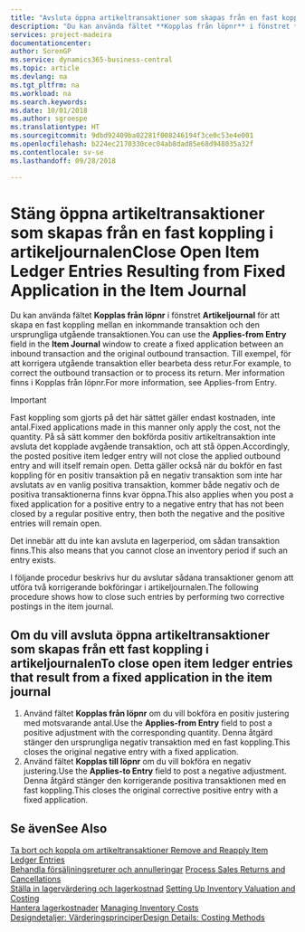 ```yaml
---
title: "Avsluta öppna artikeltransaktioner som skapas från en fast koppling i artikeljournalen | Microsoft Docs"
description: "Du kan använda fältet **Kopplas från löpnr** i fönstret **Artikeljournal** för att skapa en fast koppling mellan en inkommande transaktion och den ursprungliga utgående transaktionen. Till exempel, för att korrigera utgående transaktion eller bearbeta dess retur."
services: project-madeira
documentationcenter: 
author: SorenGP
ms.service: dynamics365-business-central
ms.topic: article
ms.devlang: na
ms.tgt_pltfrm: na
ms.workload: na
ms.search.keywords: 
ms.date: 10/01/2018
ms.author: sgroespe
ms.translationtype: HT
ms.sourcegitcommit: 9dbd92409ba02281f008246194f3ce0c53e4e001
ms.openlocfilehash: b224ec2170330cec04ab8dad85e68d948035a32f
ms.contentlocale: sv-se
ms.lasthandoff: 09/28/2018

---
```

# <a name="close-open-item-ledger-entries-resulting-from-fixed-application-in-the-item-journal"></a><span data-ttu-id="34ac8-104">Stäng öppna artikeltransaktioner som skapas från en fast koppling i artikeljournalen</span><span class="sxs-lookup"><span data-stu-id="34ac8-104">Close Open Item Ledger Entries Resulting from Fixed Application in the Item Journal</span></span>
<span data-ttu-id="34ac8-105">Du kan använda fältet **Kopplas från löpnr** i fönstret **Artikeljournal** för att skapa en fast koppling mellan en inkommande transaktion och den ursprungliga utgående transaktionen.</span><span class="sxs-lookup"><span data-stu-id="34ac8-105">You can use the **Applies-from Entry** field in the **Item Journal** window to create a fixed application between an inbound transaction and the original outbound transaction.</span></span> <span data-ttu-id="34ac8-106">Till exempel, för att korrigera utgående transaktion eller bearbeta dess retur.</span><span class="sxs-lookup"><span data-stu-id="34ac8-106">For example, to correct the outbound transaction or to process its return.</span></span> <span data-ttu-id="34ac8-107">Mer information finns i Kopplas från löpnr.</span><span class="sxs-lookup"><span data-stu-id="34ac8-107">For more information, see Applies-from Entry.</span></span>  

> [!IMPORTANT]  
>  <span data-ttu-id="34ac8-108">Fast koppling som gjorts på det här sättet gäller endast kostnaden, inte antal.</span><span class="sxs-lookup"><span data-stu-id="34ac8-108">Fixed applications made in this manner only apply the cost, not the quantity.</span></span> <span data-ttu-id="34ac8-109">På så sätt kommer den bokförda positiv artikeltransaktion inte avsluta det kopplade avgående transaktion, och att stå öppen.</span><span class="sxs-lookup"><span data-stu-id="34ac8-109">Accordingly, the posted positive item ledger entry will not close the applied outbound entry and will itself remain open.</span></span> <span data-ttu-id="34ac8-110">Detta gäller också när du bokför en fast koppling för en positiv transaktion på en negativ transaktion som inte har avslutats av en vanlig positiva transaktion, kommer både negativ och de positiva transaktionerna finns kvar öppna.</span><span class="sxs-lookup"><span data-stu-id="34ac8-110">This also applies when you post a fixed application for a positive entry to a negative entry that has not been closed by a regular positive entry, then both the negative and the positive entries will remain open.</span></span>  
>   
>  <span data-ttu-id="34ac8-111">Det innebär att du inte kan avsluta en lagerperiod, om sådan transaktion finns.</span><span class="sxs-lookup"><span data-stu-id="34ac8-111">This also means that you cannot close an inventory period if such an entry exists.</span></span>  

<span data-ttu-id="34ac8-112">I följande procedur beskrivs hur du avslutar sådana transaktioner genom att utföra två korrigerande bokföringar i artikeljournalen.</span><span class="sxs-lookup"><span data-stu-id="34ac8-112">The following procedure shows how to close such entries by performing two corrective postings in the item journal.</span></span>  

## <a name="to-close-open-item-ledger-entries-that-result-from-a-fixed-application-in-the-item-journal"></a><span data-ttu-id="34ac8-113">Om du vill avsluta öppna artikeltransaktioner som skapas från ett fast koppling i artikeljournalen</span><span class="sxs-lookup"><span data-stu-id="34ac8-113">To close open item ledger entries that result from a fixed application in the item journal</span></span>  

1.  <span data-ttu-id="34ac8-114">Använd fältet **Kopplas från löpnr** om du vill bokföra en positiv justering med motsvarande antal.</span><span class="sxs-lookup"><span data-stu-id="34ac8-114">Use the **Applies-from Entry** field to post a positive adjustment with the corresponding quantity.</span></span> <span data-ttu-id="34ac8-115">Denna åtgärd stänger den ursprungliga negativ transaktion med en fast koppling.</span><span class="sxs-lookup"><span data-stu-id="34ac8-115">This closes the original negative entry with a fixed application.</span></span>  
2.  <span data-ttu-id="34ac8-116">Använd fältet **Kopplas till löpnr** om du vill bokföra en negativ justering.</span><span class="sxs-lookup"><span data-stu-id="34ac8-116">Use the **Applies-to Entry** field to post a negative adjustment.</span></span> <span data-ttu-id="34ac8-117">Denna åtgärd stänger den korrigerande positiva transaktionen med en fast koppling.</span><span class="sxs-lookup"><span data-stu-id="34ac8-117">This closes the original corrective positive entry with a fixed application.</span></span>  

## <a name="see-also"></a><span data-ttu-id="34ac8-118">Se även</span><span class="sxs-lookup"><span data-stu-id="34ac8-118">See Also</span></span>  
[<span data-ttu-id="34ac8-119"> Ta bort och koppla om artikeltransaktioner</span><span class="sxs-lookup"><span data-stu-id="34ac8-119"> Remove and Reapply Item Ledger Entries</span></span>](finance-how-to-remove-and-reapply-item-entries.md)  
 <span data-ttu-id="34ac8-120">[Behandla försäljningsreturer och annulleringar](sales-how-process-sales-returns-cancellations.md) </span><span class="sxs-lookup"><span data-stu-id="34ac8-120">[Process Sales Returns and Cancellations](sales-how-process-sales-returns-cancellations.md) </span></span>  
 <span data-ttu-id="34ac8-121">[Ställa in lagervärdering och lagerkostnad](finance-set-up-inventory-valuation-and-costing.md) </span><span class="sxs-lookup"><span data-stu-id="34ac8-121">[Setting Up Inventory Valuation and Costing](finance-set-up-inventory-valuation-and-costing.md) </span></span>  
 <span data-ttu-id="34ac8-122">[Hantera lagerkostnader](finance-manage-inventory-costs.md) </span><span class="sxs-lookup"><span data-stu-id="34ac8-122">[Managing Inventory Costs](finance-manage-inventory-costs.md) </span></span>  
 [<span data-ttu-id="34ac8-123">Designdetaljer: Värderingsprinciper</span><span class="sxs-lookup"><span data-stu-id="34ac8-123">Design Details: Costing Methods</span></span>](design-details-costing-methods.md)

